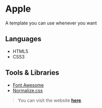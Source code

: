 <h1>Apple</h1>
<p>A template you can use whenever you want</p>

<h2>Languages</h2>
<ul>
    <li>HTML5</li>
    <li>CSS3</li>
</ul>

<h2>Tools & Libraries</h2>
<ul>
    <li><a href="https://fontawesome.com/">Font Awesome</a></li>
    <li><a href="https://necolas.github.io/normalize.css/">Normalize.css</a></li>
</ul>
<blockquote>You can visit the website <a href="https://yassershimy.github.io/Apple/"><b>here</b></a>.</blockquote>
